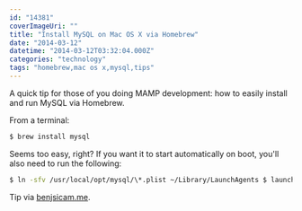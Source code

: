 ```yaml
---
id: "14381"
coverImageUri: ""
title: "Install MySQL on Mac OS X via Homebrew"
date: "2014-03-12"
datetime: "2014-03-12T03:32:04.000Z"
categories: "technology"
tags: "homebrew,mac os x,mysql,tips"
---
```


A quick tip for those of you doing MAMP development: how to easily install and run MySQL via Homebrew.

From a terminal:

```bash
$ brew install mysql
```

Seems too easy, right? If you want it to start automatically on boot, you'll also need to run the following:

```bash
$ ln -sfv /usr/local/opt/mysql/\*.plist ~/Library/LaunchAgents $ launchctl load -w ~/Library/LaunchAgents/homebrew.mxcl.mysql.plist $ mysql.server start
```

Tip via [benjsicam.me](http://benjsicam.me/blog/how-to-install-mysql-on-mac-os-x-using-homebrew-tutorial/).
